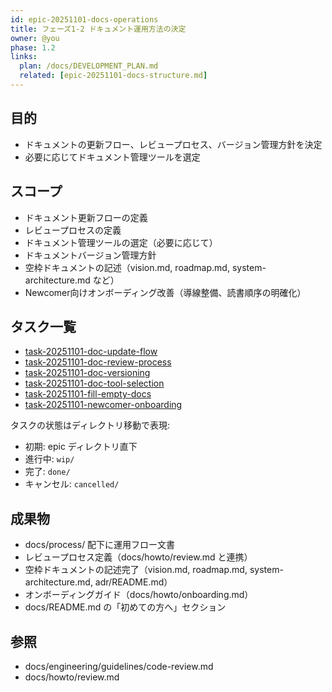 ```yaml
---
id: epic-20251101-docs-operations
title: フェーズ1-2 ドキュメント運用方法の決定
owner: @you
phase: 1.2
links:
  plan: /docs/DEVELOPMENT_PLAN.md
  related: [epic-20251101-docs-structure.md]
---
```


## 目的
- ドキュメントの更新フロー、レビュープロセス、バージョン管理方針を決定
- 必要に応じてドキュメント管理ツールを選定

## スコープ
- ドキュメント更新フローの定義
- レビュープロセスの定義
- ドキュメント管理ツールの選定（必要に応じて）
- ドキュメントバージョン管理方針
- 空枠ドキュメントの記述（vision.md, roadmap.md, system-architecture.md など）
- Newcomer向けオンボーディング改善（導線整備、読書順序の明確化）

## タスク一覧
- [task-20251101-doc-update-flow](task-20251101-doc-update-flow.md)
- [task-20251101-doc-review-process](task-20251101-doc-review-process.md)
- [task-20251101-doc-versioning](task-20251101-doc-versioning.md)
- [task-20251101-doc-tool-selection](task-20251101-doc-tool-selection.md)
- [task-20251101-fill-empty-docs](task-20251101-fill-empty-docs.md)
- [task-20251101-newcomer-onboarding](task-20251101-newcomer-onboarding.md)

タスクの状態はディレクトリ移動で表現:
- 初期: epic ディレクトリ直下
- 進行中: `wip/`
- 完了: `done/`
- キャンセル: `cancelled/`

## 成果物
- docs/process/ 配下に運用フロー文書
- レビュープロセス定義（docs/howto/review.md と連携）
- 空枠ドキュメントの記述完了（vision.md, roadmap.md, system-architecture.md, adr/README.md）
- オンボーディングガイド（docs/howto/onboarding.md）
- docs/README.md の「初めての方へ」セクション

## 参照
- docs/engineering/guidelines/code-review.md
- docs/howto/review.md
